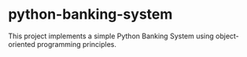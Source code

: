 # python-banking-system
This project implements a simple Python Banking System using object-oriented programming principles.
